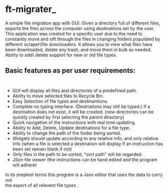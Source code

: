 # ft-migrater_

A simple file migration app with GUI. Given a directory full of different files, exports the 
 files across the computer using destinations set by the user. This application was created for a specific user due to the need
to constantly move and sift through the files in changing folders populated by different scraper\file downloaders. It 
allows you to view what files have been downloaded, delete any trash, and move them in bulk as needed. Ability to add\ delete support for new or old file types.
       
  ## Basic features as per user requirements: <br><br>
   - GUI will display all files and directories of a predefined path. 
   - Ability to move selected files to Recycle Bin. 
   - Easy Selection of file types and destinantions. 
   - Complete no typing interface. (Destnations may still be typed.)
     If a destination does not exist, it will be created.
     (new directories can be quickly created by first selecting the parent directory)
   - Quick navigation of the instructions with real time updating. 
   - Ability to Add, Delete, Update destinations for a file type.
   - Ability to change the path of the folder being sorted.
   - Widgets should update according to any relative info, and only relative info
     (when a file is selected a destination will display if an instruction has been set
     remain blank if not)
   - Only files in the path to be sorted, "sort path" will be regarded.
   - JSon file viewer (the instructions can be hand edited and the program will adhere)
   
 In its simplest terms this program is a Json editor that uses the data to carry out <br>
 the export of all relevent file types .  
